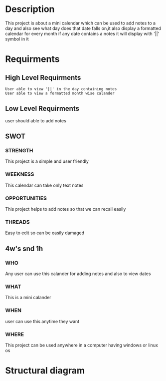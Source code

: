 # Description
This project is about a mini calendar which can be used to add notes to a day and also see what day does that date falls on,it also display a formatted calendar for every month if any date contains a notes it will display with '||' symbol in it


# Requirments

## High Level Requirments
    User able to view '||' in the day containing notes
    User able to view a formatted month wise calander 

## Low Level Requirments
   user should able to add notes

## SWOT
 ### STRENGTH
  This project is a simple and user friendly
 ### WEEKNESS
  This calendar can take only text notes
 ### OPPORTUNITIES
 This project helps to add notes so that we can recall easily
 ### THREADS
 Easy to edit so can be easily damaged
## 4w's snd 1h
### WHO
Any user can use this calander for adding notes and also to view dates
### WHAT
This is a mini calander
### WHEN
user can use this anytime they want
### WHERE
This project can be used anywhere in a computer having windows or linux os
 
# Structural diagram


